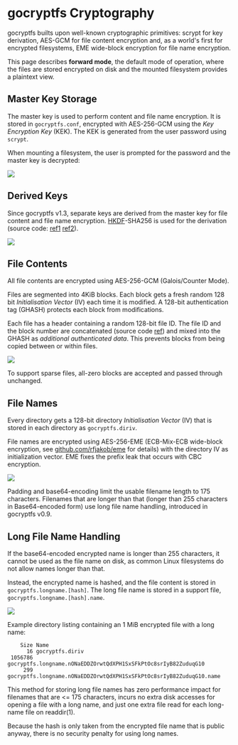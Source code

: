 gocryptfs Cryptography
======================

gocryptfs builts upon well-known cryptographic primitives: scrypt for
key derivation, AES-GCM for file content encryption and, as a world's
first for encrypted filesystems,
EME wide-block encryption for file name encryption.

This page describes **forward mode**, the default mode of operation, where
the files are stored encrypted on disk and the mounted filesystem provides
a plaintext view.

Master Key Storage
------------------

The master key is used to perform content and file name encryption.
It is stored in `gocryptfs.conf`, encrypted with AES-256-GCM using the
*Key Encryption Key* (KEK). The KEK is generated from the user password
using `scrypt`.

When mounting a filesystem, the user is prompted for the password and
the master key is decrypted:

![](img/master-key.svg)

Derived Keys
------------

Since gocryptfs v1.3, separate keys are derived from the master key for
file content and file name encryption.
[HKDF](https://pkg.go.dev/golang.org/x/crypto/hkdf)-SHA256 is used for the
derivation (source code: [ref1](https://github.com/rfjakob/gocryptfs/blob/f0e29d9b90b63d5fbe4164161ecb0e1035bb4af4/internal/cryptocore/hkdf.go)
[ref2](https://github.com/rfjakob/gocryptfs/blob/f0e29d9b90b63d5fbe4164161ecb0e1035bb4af4/internal/cryptocore/cryptocore.go#L66)).

![](img/derived-keys.svg)

File Contents
-------------

All file contents are encrypted using AES-256-GCM (Galois/Counter Mode).

Files are segmented into 4KiB blocks. Each block gets a fresh random
128 bit *Initialisation Vector* (IV) each time it is modified. A 128-bit authentication tag (GHASH)
protects each block from modifications.

Each file has a header containing a random 128-bit file ID. The
file ID and the block number are concatenated
(source code [ref](https://github.com/rfjakob/gocryptfs/blob/64e5906ffa1f225a51048b3d0ac6b1a09e2ca170/internal/contentenc/content.go#L124))
and mixed into the GHASH as
*additional authenticated data*. This prevents blocks from being copied
between or within files.

![](img/file-content-encryption.svg)

To support sparse files, all-zero blocks are accepted and passed through
unchanged.

File Names
----------

Every directory gets a 128-bit directory *Initialisation Vector* (IV) that is stored in each
directory as `gocryptfs.diriv`.

File names are encrypted using AES-256-EME (ECB-Mix-ECB wide-block encryption,
see [github.com/rfjakob/eme](https://github.com/rfjakob/eme) for details) with the directory IV
as initialization vector. EME fixes the prefix leak that occurs with CBC
encryption.

![](img/file-name-encryption.svg)

Padding and base64-encoding limit the usable filename length to 175 characters.
Filenames that are longer than that (longer than 255 characters in
Base64-encoded form) use long file name handling, introduced in gocryptfs v0.9.

Long File Name Handling
-----------------------

If the base64-encoded encrypted name is longer than 255 characters,
it cannot be used as the file name on disk, as common Linux filesystems
do not allow names longer than that.

Instead, the encrypted name is hashed, and the file content is stored in
`gocryptfs.longname.[hash]`. The long file name is stored in a support
file, `gocryptfs.longname.[hash].name`.

![](img/longnames.svg)

Example directory listing containing an 1 MiB encrypted file with a long name:

```
    Size Name
      16 gocryptfs.diriv
 1056786 gocryptfs.longname.nONaEDDZOrwtQdXPH1SxSFkPtOc8srIyB82ZuduqG10
     299 gocryptfs.longname.nONaEDDZOrwtQdXPH1SxSFkPtOc8srIyB82ZuduqG10.name
```

This method for storing long file names has zero performance impact
for filenames that are <= 175 characters, incurs no extra disk accesses
for opening a file with a long name, and just one extra file read for each
long-name file on readdir(1).

Because the hash is only taken from the encrypted file name that is public
anyway, there is no security penalty for using long names.
